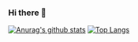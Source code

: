 ### Hi there 👋


[![Anurag's github stats](https://github-readme-stats.vercel.app/api?username=elton-santana&show_icons=true)](https://github.com/elton-santana) [![Top Langs](https://github-readme-stats.vercel.app/api/top-langs/?username=elton-santana&layout=compact)](https://github.com/elton-santana)

<!--
**elton-santana/elton-santana** is a ✨ _special_ ✨ repository because its `README.md` (this file) appears on your GitHub profile.

Here are some ideas to get you started:

- 🔭 I’m currently working on ...
- 🌱 I’m currently learning ...
- 👯 I’m looking to collaborate on ...
- 🤔 I’m looking for help with ...
- 💬 Ask me about ...
- 📫 How to reach me: ...
- 😄 Pronouns: ...
- ⚡ Fun fact: ...
-->
